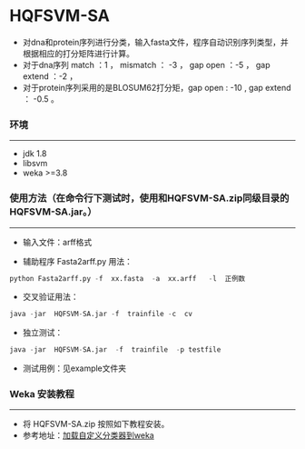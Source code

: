 # HQFSVM-SA
* 对dna和protein序列进行分类，输入fasta文件，程序自动识别序列类型，并根据相应的打分矩阵进行计算。
* 对于dna序列 match ：1 ， mismatch ： -3 ，  gap open ：-5 ， gap extend ：-2 ，
* 对于protein序列采用的是BLOSUM62打分矩，gap open : -10 , gap extend ： -0.5 。

### 环境
***********
* jdk 1.8
* libsvm
* weka >=3.8

### 使用方法（在命令行下测试时，使用和HQFSVM-SA.zip同级目录的HQFSVM-SA.jar。）
***********************

* 输入文件：arff格式

* 辅助程序 Fasta2arff.py 用法：
```py
python Fasta2arff.py -f  xx.fasta  -a  xx.arff   -l  正例数
```
* 交叉验证用法：
```py
java -jar  HQFSVM-SA.jar -f  trainfile -c  cv
```
* 独立测试：
```py
java -jar  HQFSVM-SA.jar  -f  trainfile  -p testfile 
```

* 测试用例：见example文件夹

### Weka 安装教程

******************************
* 将 HQFSVM-SA.zip 按照如下教程安装。
* 参考地址：[加载自定义分类器到weka](https://blog.csdn.net/So_that/article/details/82915198)
